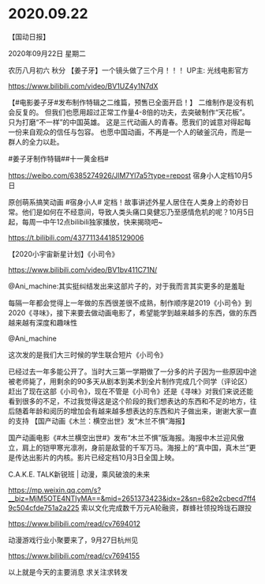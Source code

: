 # 2020.09.22

【国动日报】

2020年09月22日  星期二

农历八月初六  秋分
【姜子牙】一个镜头做了三个月！！！ UP主: 光线电影官方

https://www.bilibili.com/video/BV1UZ4y1N7dX

 【#电影姜子牙#发布制作特辑之二维篇，预售已全面开启！】
二维制作是没有机会反复的。
但我们也愿用超过正常工作量4-8倍的功夫，去突破制作“天花板”。
只为打磨“不一样”的中国英雄。
这是三代动画人的青春。愿我们的诚意对得起每一份来自观众的信任与包容。
也愿中国动画，不再是一个人的破釜沉舟，而是一群人的全力以赴。

#姜子牙制作特辑##十一黄金档#

https://weibo.com/6385274926/JlM7Yl7a5?type=repost
宿身小人定档10月5日

原创萌系搞笑动画 #宿身小人# 定档！故事讲述外星人居住在人类身上的奇妙日常。他们是如何在不经意间，导致人类头痛口臭健忘乃至感情危机的呢？10月5日起，每周一中午12点bilibili独家播放，快来揭晓吧~

https://t.bilibili.com/437711344185129006


【2020小宇宙新星计划】《小司令》

https://www.bilibili.com/video/BV1bv411C71N/

 

@Ani_machine:其实挺纠结发出来这部片子的，对于我而言其实更多的是羞耻

每隔一年都会觉得上一年做的东西很差很不成熟，制作顺序是2019《小司令》到2020《寻味》，接下来要去做动画电影了，希望能学到越来越多的东西，做的东西越来越有深度和趣味性

@Ani_machine                            

这次发的是我们大三时候的学生联合短片《小司令》

已经过去一年多能公开了。当时大三第一学期做了一分多的片子因为一些原因中途被老师毙了，用剩余的90多天从剧本到美术到全片制作完成几个同学（评论区）赶出了现在这部《小司令》，现在不管是《小司令》还是《寻味》对我们来说还能看到很多的不足，不过我觉得这是这个阶段的我们想表达的东西和不足的地方，往后随着年龄和阅历的增加会有越来越多想表达的东西和片子做出来，谢谢大家一直的支持
【国产动画《木兰：横空出世》发“木兰不惧”海报】

国产动画电影《#木兰横空出世#》发布“木兰不惧”版海报。海报中木兰迎风傲立，肩上的铠甲寒光凛冽，身前是敌营的千军万马。海报上的“真中国，真木兰”更是传达出影片的内核。影片已经定档10月3日全国上映。


C.A.K.E. TALK新锐班 | 动漫，乘风破浪的未来

https://mp.weixin.qq.com/s?__biz=MjM5OTE4NTIyMA==&mid=2651373423&idx=2&sn=682e2cbecd7ff49c504cfde751a2a225
索以文化完成数千万元A轮融资，群蜂社领投玲珑石跟投

https://www.bilibili.com/read/cv7694012


动漫游戏行业小聚要来了，9月27日杭州见

https://www.bilibili.com/read/cv7694155



以上就是今天的主要消息
求关注求转发






